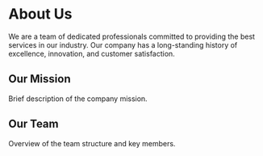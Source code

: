 # About Us

We are a team of dedicated professionals committed to providing the best services in our industry. Our company has a long-standing history of excellence, innovation, and customer satisfaction.

## Our Mission

Brief description of the company mission.

## Our Team

Overview of the team structure and key members.